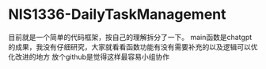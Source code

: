 # NIS1336-DailyTaskManagement
目前就是一个简单的代码框架，按自己的理解拆分了一下。
main函数是chatgpt的成果，我没有仔细研究，大家就看看函数功能有没有需要补充的以及逻辑可以优化改进的地方
放个github是觉得这样最容易小组协作

